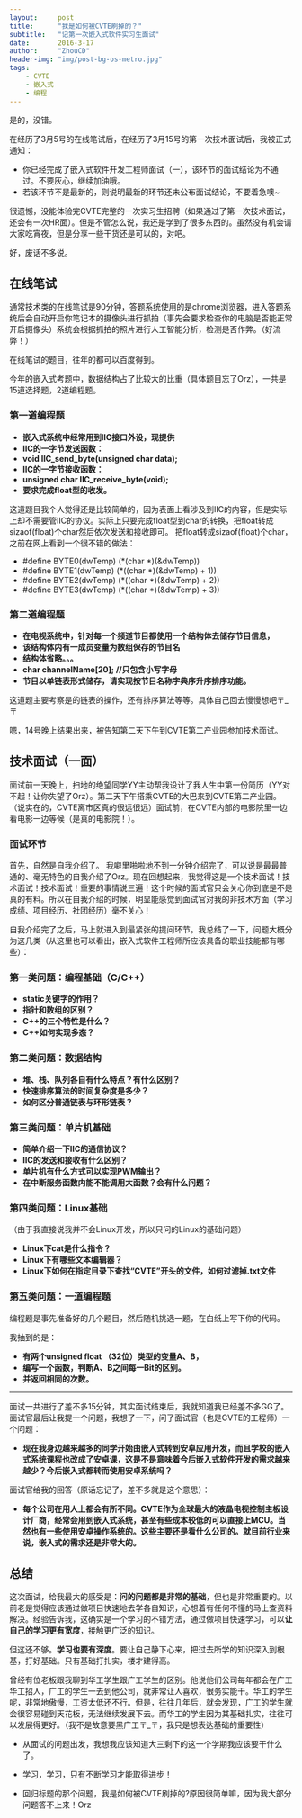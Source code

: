 ```yaml
---
layout:     post
title:      "我是如何被CVTE刷掉的？"
subtitle:   "记第一次嵌入式软件实习生面试"
date:       2016-3-17
author:     "ZhouCD"
header-img: "img/post-bg-os-metro.jpg"
tags:
    - CVTE
    - 嵌入式
    - 编程
---
```


是的，没错。

在经历了3月5号的在线笔试后，在经历了3月15号的第一次技术面试后，我被正式通知：	


- 你已经完成了嵌入式软件开发工程师面试（一），该环节的面试结论为不通过。不要灰心，继续加油哦。
- 若该环节不是最新的，则说明最新的环节还未公布面试结论，不要着急噢~

很遗憾，没能体验完CVTE完整的一次实习生招聘（如果通过了第一次技术面试，还会有一次HR面）。但是不管怎么说，我还是学到了很多东西的。虽然没有机会请大家吃宵夜，但是分享一些干货还是可以的，对吧。

好，废话不多说。

## 在线笔试 ###

通常技术类的在线笔试是90分钟，答题系统使用的是chrome浏览器，进入答题系统后会自动开启你笔记本的摄像头进行抓拍（事先会要求检查你的电脑是否能正常开启摄像头）系统会根据抓拍的照片进行人工智能分析，检测是否作弊。（好流弊！）

在线笔试的题目，往年的都可以百度得到。

今年的嵌入式考题中，数据结构占了比较大的比重（具体题目忘了Orz），一共是15道选择题，2道编程题。

### 第一道编程题 ###

- **嵌入式系统中经常用到IIC接口外设，现提供** 
- **IIC的一字节发送函数：**
- **void IIC_send_byte(unsigned char data);** 
- **IIC的一字节接收函数：**
- **unsigned char IIC_receive_byte(void);**   
- **要求完成float型的收发。**

这道题目我个人觉得还是比较简单的，因为表面上看涉及到IIC的内容，但是实际上却不需要管IIC的协议。实际上只要完成float型到char的转换，把float转成sizaof(float)个char然后依次发送和接收即可。
把float转成sizaof(float)个char，之前在网上看到一个很不错的做法：

- #define BYTE0(dwTemp)   (*(char *)(&dwTemp))
- #define BYTE1(dwTemp)   (*((char *)(&dwTemp) + 1))
- #define BYTE2(dwTemp)   (*((char *)(&dwTemp) + 2))
- #define BYTE3(dwTemp)   (*((char *)(&dwTemp) + 3))


### 第二道编程题 ###

- **在电视系统中，针对每一个频道节目都使用一个结构体去储存节目信息，**
- **该结构体内有一成员变量为数组保存的节目名**
- **结构体省略。。。**
- **char channelName[20];	//只包含小写字母**
- **节目以单链表形式储存，请实现按节目名称字典序升序排序功能。**

这道题主要考察是的链表的操作，还有排序算法等等。具体自己回去慢慢想吧〒_〒

嗯，14号晚上结果出来，被告知第二天下午到CVTE第二产业园参加技术面试。

## 技术面试（一面）

面试前一天晚上，扫地的绝望同学YY主动帮我设计了我人生中第一份简历（YY对不起！让你失望了Orz）。第二天下午搭乘CVTE的大巴来到CVTE第二产业园。（说实在的，CVTE离市区真的很远很远）面试前，在CVTE内部的电影院里一边看电影一边等候（是真的电影院！）。


### 面试环节

首先，自然是自我介绍了。
我噼里啪啦地不到一分钟介绍完了，可以说是最最普通的、毫无特色的自我介绍了Orz。现在回想起来，我觉得这是一个技术面试！技术面试！技术面试！重要的事情说三遍！这个时候的面试官只会关心你到底是不是真的有料。所以在自我介绍的时候，明显能感觉到面试官对我的非技术方面（学习成绩、项目经历、社团经历）毫不关心！

自我介绍完了之后，马上就进入到最紧张的提问环节。我总结了一下，问题大概分为这几类（从这里也可以看出，嵌入式软件工程师所应该具备的职业技能都有哪些）：

### 第一类问题：编程基础（C/C++）

- **static关键字的作用？**
- **指针和数组的区别？**
- **C++的三个特性是什么？**
- **C++如何实现多态？**

### 第二类问题：数据结构

- **堆、栈、队列各自有什么特点？有什么区别？**
- **快速排序算法的时间复杂度是多少？**
- **如何区分普通链表与环形链表？**

### 第三类问题：单片机基础

- **简单介绍一下IIC的通信协议？**
- **IIC的发送和接收有什么区别？**
- **单片机有什么方式可以实现PWM输出？**
- **在中断服务函数内能不能调用大函数？会有什么问题？**

### 第四类问题：Linux基础

（由于我直接说我并不会Linux开发，所以只问的Linux的基础问题）

- **Linux下cat是什么指令？**
- **Linux下有哪些文本编辑器？**
- **Linux下如何在指定目录下查找“CVTE”开头的文件，如何过滤掉.txt文件**

### 第五类问题：一道编程题

编程题是事先准备好的几个题目，然后随机挑选一题，在白纸上写下你的代码。

我抽到的是：

- **有两个unsigned float （32位）类型的变量A、B，**
- **编写一个函数，判断A、B之间每一Bit的区别。**
- **并返回相同的次数。**

***

面试一共进行了差不多15分钟，其实面试结束后，我就知道我已经差不多GG了。面试官最后让我提一个问题，我想了一下，问了面试官（也是CVTE的工程师）一个问题：

- **现在我身边越来越多的同学开始由嵌入式转到安卓应用开发，而且学校的嵌入式系统课程也改成了安卓课，这是不是意味着今后嵌入式软件开发的需求越来越少？今后嵌入式都转而使用安卓系统吗？**


面试官给我的回答（原话忘记了，差不多就是这个意思）：

- **每个公司在用人上都会有所不同。CVTE作为全球最大的液晶电视控制主板设计厂商，经常会用到嵌入式系统，甚至有些成本较低的可以直接上MCU。当然也有一些使用安卓操作系统的。这些主要还是看什么公司的。就目前行业来说，嵌入式的需求还是非常大的。**


## 总结 ##
这次面试，给我最大的感受是：**问的问题都是非常的基础**，但也是非常重要的。以前老是觉得应该通过做项目快速地去学各自知识，心想着有任何不懂的马上查资料解决。经验告诉我，这确实是一个学习的不错方法，通过做项目快速学习，可以**让自己的学习更有宽度**，接触更广泛的知识。

但这还不够。**学习也要有深度**。要让自己静下心来，把过去所学的知识深入到根基，打好基础。只有基础打扎实，楼才建得高。

曾经有位老板跟我聊到华工学生跟广工学生的区别。他说他们公司每年都会在广工华工招人，广工的学生一去到他公司，就非常让人喜欢，很务实能干。华工的学生呢，非常地傲慢，工资太低还不行。但是，往往几年后，就会发现，广工的学生就会很容易碰到天花板，无法继续发展下去。而华工的学生因为其基础扎实，往往可以发展得更好。（我不是故意要黑广工〒_〒，我只是想表达基础的重要性）


- 从面试的问题出发，我想我应该知道大三剩下的这一个学期我应该要干什么了。

- 学习，学习，只有不断学习才能取得进步！

- 回归标题的那个问题，我是如何被CVTE刷掉的?原因很简单嘛，因为我大部分问题答不上来！Orz